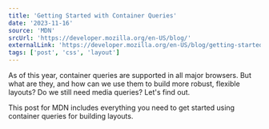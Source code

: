 ```yaml
---
title: 'Getting Started with Container Queries'
date: '2023-11-16'
source: 'MDN'
srcUrl: 'https://developer.mozilla.org/en-US/blog/'
externalLink: 'https://developer.mozilla.org/en-US/blog/getting-started-with-css-container-queries/'
tags: ['post', 'css', 'layout']
---
```


As of this year, container queries are supported in all major browsers. But what are they, and how can we use them to build more robust, flexible layouts? Do we still need media queries? Let's find out.

This post for MDN includes everything you need to get started using container queries for building layouts.
